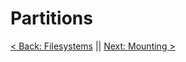 # Partitions


[< Back: Filesystems](https://github.com/sxcdennis/Linux-Guides/blob/master/filesystems.md "Filesystems") || [Next: Mounting >](https://github.com/sxcdennis/Linux-Guides/blob/master/mounting.md "Mounting")
